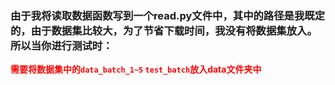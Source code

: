 ### 由于我将读取数据函数写到一个read.py文件中，其中的路径是我既定的，由于数据集比较大，为了节省下载时间，我没有将数据集放入。所以当你进行测试时：

<font color="red">**需要将数据集中的`data_batch_1~5` `test_batch`放入data文件夹中**</font>

